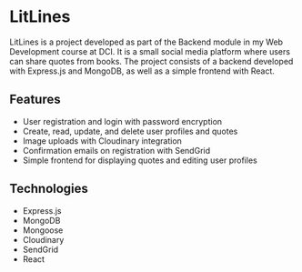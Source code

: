 # LitLines

LitLines is a project developed as part of the Backend module in my Web Development course at DCI. It is a small social media platform where users can share quotes from books. The project consists of a backend developed with Express.js and MongoDB, as well as a simple frontend with React.

## Features

- User registration and login with password encryption
- Create, read, update, and delete user profiles and quotes
- Image uploads with Cloudinary integration
- Confirmation emails on registration with SendGrid
- Simple frontend for displaying quotes and editing user profiles

## Technologies

- Express.js
- MongoDB
- Mongoose
- Cloudinary
- SendGrid
- React
